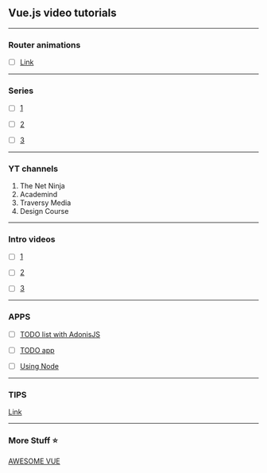 
## Vue.js video tutorials

---

### Router animations
- [ ] [Link](https://www.youtube.com/watch?v=0aG2hhvS1sM)

---

### Series
- [ ] [1](https://www.youtube.com/watch?v=mZY1yyrlJWU&list=PLoYCgNOIyGADZuvKJweutZDOO9VI9YiJ9)

- [ ] [2](https://www.youtube.com/watch?v=vzSjlLzGB1A&list=PLwAKR305CRO_1yAao-8aZiQnBqJeyng4O)

- [ ] [3](https://www.youtube.com/watch?v=Ngff3wuZCR0&index=1&list=PLlg3hnqqh7qEGtq1Ry64TTbGFbQbXuJJt)

---

### YT channels
1. The Net Ninja
2. Academind
3. Traversy Media
4. Design Course

---

### Intro videos
- [ ] [1](https://www.youtube.com/watch?v=DsuTwV0jwaY&t=290s)

- [ ] [2](https://www.youtube.com/watch?v=utJGnK9D_UQ)

- [ ] [3](https://www.youtube.com/watch?v=VPUdtEf3oXI)

---

### APPS

- [ ] [TODO list with AdonisJS](https://www.youtube.com/watch?v=dfEZlcPvez8)

- [ ] [TODO app](https://www.youtube.com/watch?v=A5S23KS_-bU&list=PLEhEHUEU3x5q-xB1On4CsLPts0-rZ9oos)

- [ ] [Using Node](https://www.youtube.com/watch?v=Fa4cRMaTDUI)

---

### TIPS 
[Link](https://www.youtube.com/watch?v=gCoDMlRhxKc)

---


### More Stuff :star:
[AWESOME VUE](https://github.com/vuejs/awesome-vue#components--libraries)